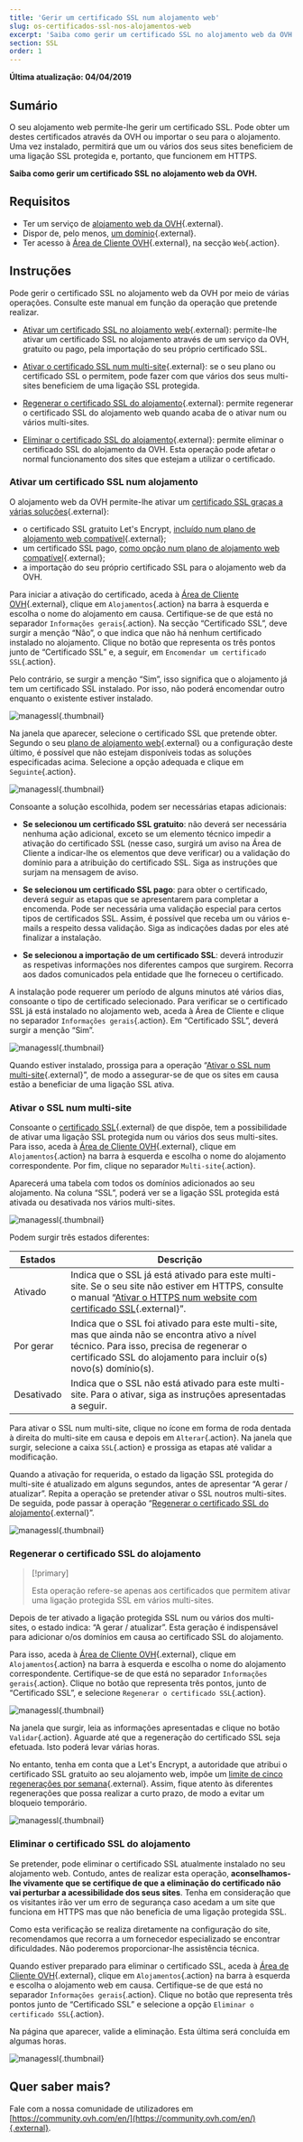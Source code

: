 ```yaml
---
title: 'Gerir um certificado SSL num alojamento web'
slug: os-certificados-ssl-nos-alojamentos-web
excerpt: 'Saiba como gerir um certificado SSL no alojamento web da OVH'
section: SSL
order: 1
---
```


**Última atualização: 04/04/2019**

## Sumário

O seu alojamento web permite-lhe gerir um certificado SSL. Pode obter um destes certificados através da OVH ou importar o seu para o alojamento. Uma vez instalado, permitirá que um ou vários dos seus sites beneficiem de uma ligação SSL protegida e, portanto, que funcionem em HTTPS. 

**Saiba como gerir um certificado SSL no alojamento web da OVH.**

## Requisitos

- Ter um serviço de [alojamento web da OVH](https://www.ovh.pt/alojamento-partilhado/){.external}.
- Dispor de, pelo menos, [um domínio](https://www.ovh.pt/dominios/){.external}.
- Ter acesso à [Área de Cliente OVH](https://www.ovh.com/auth/?action=gotomanager){.external}, na secção `Web`{.action}.

## Instruções

Pode gerir o certificado SSL no alojamento web da OVH por meio de várias operações. Consulte este manual em função da operação que pretende realizar.

- [Ativar um certificado SSL no alojamento web](https://docs.ovh.com/pt/hosting/os-certificados-ssl-nos-alojamentos-web/#ativar-um-certificado-ssl-num-alojamento){.external}: permite-lhe ativar um certificado SSL no alojamento através de um serviço da OVH, gratuito ou pago, pela importação do seu próprio certificado SSL.

- [Ativar o certificado SSL num multi-site](https://docs.ovh.com/pt/hosting/os-certificados-ssl-nos-alojamentos-web/#ativar-o-ssl-num-multi-site){.external}: se o seu plano ou certificado SSL o permitem, pode fazer com que vários dos seus multi-sites beneficiem de uma ligação SSL protegida.

- [Regenerar o certificado SSL do alojamento](https://docs.ovh.com/pt/hosting/os-certificados-ssl-nos-alojamentos-web/#regenerar-o-certificado-ssl-do-alojamento){.external}: permite regenerar o certificado SSL do alojamento web quando acaba de o ativar num ou vários multi-sites. 

- [Eliminar o certificado SSL do alojamento](https://docs.ovh.com/pt/hosting/os-certificados-ssl-nos-alojamentos-web/#eliminar-o-certificado-ssl-do-alojamento){.external}: permite eliminar o certificado SSL do alojamento da OVH. Esta operação pode afetar o normal funcionamento dos sites que estejam a utilizar o certificado. 

### Ativar um certificado SSL num alojamento

O alojamento web da OVH permite-lhe ativar um [certificado SSL graças a várias soluções](https://www.ovh.com/pt/ssl/){.external}:

- o certificado SSL gratuito Let's Encrypt, [incluído num plano de alojamento web compatível](https://www.ovh.com/pt/ssl/){.external};
- um certificado SSL pago, [como opção num plano de alojamento web compatível](https://www.ovh.com/pt/ssl/){.external};
- a importação do seu próprio certificado SSL para o alojamento web da OVH.

Para iniciar a ativação do certificado, aceda à [Área de Cliente OVH](https://www.ovh.com/auth/?action=gotomanager){.external}, clique em `Alojamentos`{.action} na barra à esquerda e escolha o nome do alojamento em causa. Certifique-se de que está no separador `Informações gerais`{.action}. Na secção “Certificado SSL”, deve surgir a menção “Não”, o que indica que não há nenhum certificado instalado no alojamento. Clique no botão que representa os três pontos junto de “Certificado SSL” e, a seguir, em `Encomendar um certificado SSL`{.action}.

Pelo contrário, se surgir a menção “Sim”, isso significa que o alojamento já tem um certificado SSL instalado. Por isso, não poderá encomendar outro enquanto o existente estiver instalado.

![managessl](images/manage-ssl-step1.png){.thumbnail}

Na janela que aparecer, selecione o certificado SSL que pretende obter. Segundo o seu [plano de alojamento web](https://www.ovh.pt/alojamento-partilhado/){.external} ou a configuração deste último, é possível que não estejam disponíveis todas as soluções especificadas acima. Selecione a opção adequada e clique em `Seguinte`{.action}.

![managessl](images/manage-ssl-step2.png){.thumbnail}

Consoante a solução escolhida, podem ser necessárias etapas adicionais:

- **Se selecionou um certificado SSL gratuito**: não deverá ser necessária nenhuma ação adicional, exceto se um elemento técnico impedir a ativação do certificado SSL (nesse caso, surgirá um aviso na Área de Cliente a indicar-lhe os elementos que deve verificar) ou a validação do domínio para a atribuição do certificado SSL. Siga as instruções que surjam na mensagem de aviso.

- **Se selecionou um certificado SSL pago**: para obter o certificado, deverá seguir as etapas que se apresentarem para completar a encomenda. Pode ser necessária uma validação especial para certos tipos de certificados SSL. Assim, é possível que receba um ou vários e-mails a respeito dessa validação. Siga as indicações dadas por eles até finalizar a instalação.

- **Se selecionou a importação de um certificado SSL**: deverá introduzir as respetivas informações nos diferentes campos que surgirem. Recorra aos dados comunicados pela entidade que lhe forneceu o certificado. 

A instalação pode requerer um período de alguns minutos até vários dias, consoante o tipo de certificado selecionado. Para verificar se o certificado SSL já está instalado no alojamento web, aceda à Área de Cliente e clique no separador `Informações gerais`{.action}. Em “Certificado SSL”, deverá surgir a menção “Sim”. 

![managessl](images/manage-ssl-step4.png){.thumbnail}

Quando estiver instalado, prossiga para a operação “[Ativar o SSL num multi-site](https://docs.ovh.com/pt/hosting/os-certificados-ssl-nos-alojamentos-web/#ativar-o-ssl-num-multi-site){.external}”, de modo a assegurar-se de que os sites em causa estão a beneficiar de uma ligação SSL ativa.

### Ativar o SSL num multi-site

Consoante o [certificado SSL](https://www.ovh.com/pt/ssl/){.external} de que dispõe, tem a possibilidade de ativar uma ligação SSL protegida num ou vários dos seus multi-sites. Para isso, aceda à [Área de Cliente OVH](https://www.ovh.com/auth/?action=gotomanager){.external}, clique em `Alojamentos`{.action} na barra à esquerda e escolha o nome do alojamento correspondente. Por fim, clique no separador `Multi-site`{.action}.

Aparecerá uma tabela com todos os domínios adicionados ao seu alojamento. Na coluna “SSL”, poderá ver se a ligação SSL protegida está ativada ou desativada nos vários multi-sites. 

![managessl](images/manage-ssl-step5.png){.thumbnail}

Podem surgir três estados diferentes:

|Estados|Descrição|
|---|---|
|Ativado|Indica que o SSL já está ativado para este multi-site. Se o seu site não estiver em HTTPS, consulte o manual “[Ativar o HTTPS num website com certificado SSL](https://docs.ovh.com/pt/hosting/ativar-https-website-certificado-ssl/){.external}”.|
|Por gerar|Indica que o SSL foi ativado para este multi-site, mas que ainda não se encontra ativo a nível técnico. Para isso, precisa de regenerar o certificado SSL do alojamento para incluir o(s) novo(s) domínio(s).|
|Desativado|Indica que o SSL não está ativado para este multi-site. Para o ativar, siga as instruções apresentadas a seguir.|

Para ativar o SSL num multi-site, clique no ícone em forma de roda dentada à direita do multi-site em causa e depois em `Alterar`{.action}. Na janela que surgir, selecione a caixa `SSL`{.action} e prossiga as etapas até validar a modificação.

Quando a ativação for requerida, o estado da ligação SSL protegida do multi-site é atualizado em alguns segundos, antes de apresentar “A gerar / atualizar”. Repita a operação se pretender ativar o SSL noutros multi-sites. De seguida, pode passar à operação “[Regenerar o certificado SSL do alojamento](https://docs.ovh.com/pt/hosting/os-certificados-ssl-nos-alojamentos-web/#regenerar-o-certificado-ssl-do-alojamento){.external}”.

![managessl](images/manage-ssl-step6.png){.thumbnail}

### Regenerar o certificado SSL do alojamento

> [!primary]
>
> Esta operação refere-se apenas aos certificados que permitem ativar uma ligação protegida SSL em vários multi-sites.
>

Depois de ter ativado a ligação protegida SSL num ou vários dos multi-sites, o estado indica: “A gerar / atualizar”. Esta geração é indispensável para adicionar o/os domínios em causa ao certificado SSL do alojamento. 

Para isso, aceda à [Área de Cliente OVH](https://www.ovh.com/auth/?action=gotomanager){.external}, clique em `Alojamentos`{.action} na barra à esquerda e escolha o nome do alojamento correspondente. Certifique-se de que está no separador `Informações gerais`{.action}. Clique no botão que representa três pontos, junto de “Certificado SSL”, e selecione `Regenerar o certificado SSL`{.action}.

![managessl](images/manage-ssl-step7.png){.thumbnail}

Na janela que surgir, leia as informações apresentadas e clique no botão `Validar`{.action}. Aguarde até que a regeneração do certificado SSL seja efetuada. Isto poderá levar várias horas.

No entanto, tenha em conta que a Let's Encrypt, a autoridade que atribui o certificado SSL gratuito ao seu alojamento web, impõe um [limite de cinco regenerações por semana](https://letsencrypt.org/docs/rate-limits/){.external}. Assim, fique atento às diferentes regenerações que possa realizar a curto prazo, de modo a evitar um bloqueio temporário.

![managessl](images/manage-ssl-step8.png){.thumbnail}

### Eliminar o certificado SSL do alojamento

Se pretender, pode eliminar o certificado SSL atualmente instalado no seu alojamento web. Contudo, antes de realizar esta operação, **aconselhamos-lhe vivamente que se certifique de que a eliminação do certificado não vai perturbar a acessibilidade dos seus sites**. Tenha em consideração que os visitantes irão ver um erro de segurança caso acedam a um site que funciona em HTTPS mas que não beneficia de uma ligação protegida SSL. 

Como esta verificação se realiza diretamente na configuração do site, recomendamos que recorra a um fornecedor especializado se encontrar dificuldades. Não poderemos proporcionar-lhe assistência técnica. 

Quando estiver preparado para eliminar o certificado SSL, aceda à [Área de Cliente OVH](https://www.ovh.com/auth/?action=gotomanager){.external}, clique em `Alojamentos`{.action} na barra à esquerda e escolha o alojamento web em causa. Certifique-se de que está no separador `Informações gerais`{.action}. Clique no botão que representa três pontos junto de “Certificado SSL” e selecione a opção `Eliminar o certificado SSL`{.action}.

Na página que aparecer, valide a eliminação. Esta última será concluída em algumas horas. 

![managessl](images/manage-ssl-step9.png){.thumbnail}

## Quer saber mais?

Fale com a nossa comunidade de utilizadores em [https://community.ovh.com/en/](https://community.ovh.com/en/){.external}.